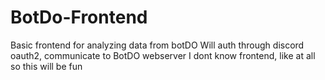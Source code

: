 # BotDo-Frontend
Basic frontend for analyzing data from botDO
Will auth through discord oauth2, communicate to BotDO webserver
I dont know frontend, like at all so this will be fun
